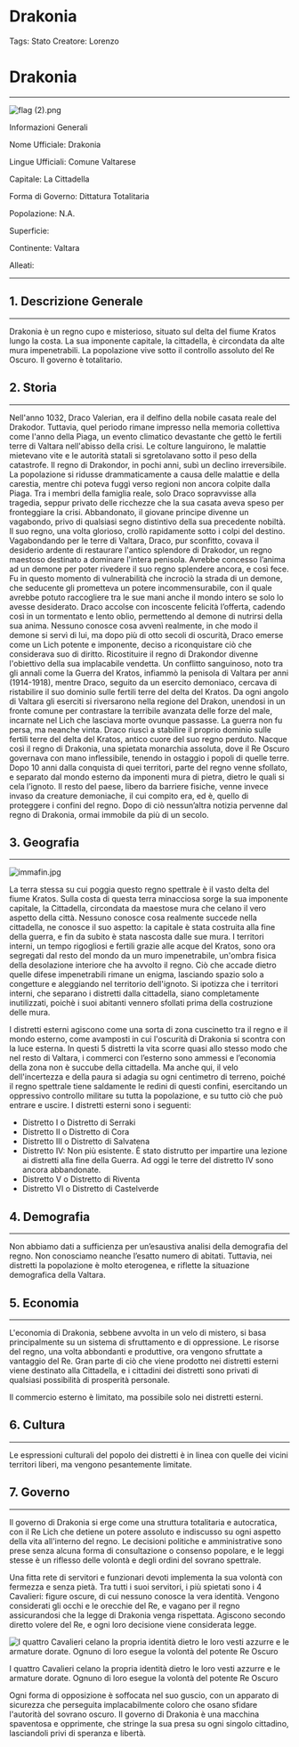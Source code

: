 # Drakonia

Tags: Stato
Creatore: Lorenzo

# Drakonia

---

![flag (2).png](Drakonia%207646694c0d12453293a9b7e41d5cdb15/flag_(2).png)

Informazioni Generali

Nome Ufficiale: Drakonia

Lingue Ufficiali: Comune Valtarese

Capitale: La Cittadella

Forma di Governo: Dittatura Totalitaria

Popolazione: N.A.

Superficie: 

Continente: Valtara

Alleati: 

---

## 1. Descrizione Generale

---

Drakonia è un regno cupo e misterioso, situato sul delta del fiume Kratos lungo la costa. La sua imponente capitale, la cittadella, è circondata da alte mura impenetrabili. La popolazione vive sotto il controllo assoluto del Re Oscuro. Il governo è totalitario.

## 2. Storia

---

Nell'anno 1032, Draco Valerian, era il delfino della nobile casata reale del Drakodor. Tuttavia, quel periodo rimane impresso nella memoria collettiva come l'anno della Piaga, un evento climatico devastante che gettò le fertili terre di Valtara nell'abisso della crisi. Le colture languirono, le malattie mietevano vite e le autorità statali si sgretolavano sotto il peso della catastrofe.
Il regno di Drakondor, in pochi anni, subì un declino irreversibile. La popolazione si ridusse drammaticamente a causa delle malattie e della carestia, mentre chi poteva fuggì verso regioni non ancora colpite dalla Piaga. Tra i membri della famiglia reale, solo Draco sopravvisse alla tragedia, seppur privato delle ricchezze che la sua casata aveva speso per fronteggiare la crisi. Abbandonato, il giovane principe divenne un vagabondo, privo di qualsiasi segno distintivo della sua precedente nobiltà. Il suo regno, una volta glorioso, crollò rapidamente sotto i colpi del destino.
Vagabondando per le terre di Valtara, Draco, pur sconfitto, covava il desiderio ardente di restaurare l'antico splendore di Drakodor, un regno maestoso destinato a dominare l'intera penisola. Avrebbe concesso l’anima ad un demone per poter rivedere il suo regno splendere ancora, e così fece. Fu in questo momento di vulnerabilità che incrociò la strada di un demone, che seducente gli prometteva un potere incommensurabile, con il quale avrebbe potuto raccogliere tra le sue mani anche il mondo intero se solo lo avesse desiderato.
Draco accolse con incoscente felicità l’offerta, cadendo così in un tormentato e lento oblio, permettendo al demone di nutrirsi della sua anima. Nessuno conosce cosa avvenì realmente, in che modo il demone si servì di lui, ma dopo più di otto secoli di oscurità, Draco emerse come un Lich potente e imponente, deciso a riconquistare ciò che considerava suo di diritto.
Ricostituire il regno di Drakondor  divenne l'obiettivo della sua implacabile vendetta. Un conflitto sanguinoso, noto tra gli annali come la Guerra del Kratos, infiammò la penisola di Valtara per anni (1914-1918), mentre Draco, seguito da un esercito demoniaco, cercava di ristabilire il suo dominio sulle fertili terre del delta del Kratos.
Da ogni angolo di Valtara gli eserciti si riversarono nella regione del Drakon, unendosi in un fronte comune per contrastare la terribile avanzata delle forze del male, incarnate nel Lich che lasciava morte ovunque passasse. La guerra non fu persa, ma neanche vinta. Draco  riuscì a stabilire il proprio dominio sulle fertili terre del delta del Kratos, antico cuore del suo regno perduto.
Nacque così il regno di Drakonia, una spietata monarchia assoluta, dove il Re Oscuro governava con mano inflessibile, tenendo in ostaggio i popoli di quelle terre. Dopo 10 anni dalla conquista di quei territori, parte del regno venne sfollato, e separato dal mondo esterno da imponenti mura di pietra, dietro le quali si cela l’ignoto. Il resto del paese, libero da barriere fisiche, venne invece invaso da creature demoniache, il cui compito era, ed è, quello di proteggere i confini del regno. Dopo di ciò nessun’altra notizia pervenne dal regno di Drakonia, ormai immobile da più di un secolo.

## 3. Geografia

---

![immafin.jpg](Drakonia%207646694c0d12453293a9b7e41d5cdb15/immafin.jpg)

La terra stessa su cui poggia questo regno spettrale è il vasto delta del fiume Kratos. Sulla costa di questa terra minacciosa sorge la sua imponente capitale, la Cittadella, circondata da maestose mura che celano il vero aspetto della città. Nessuno conosce cosa realmente succede nella cittadella, ne conosce il suo aspetto: la capitale è stata costruita alla fine della guerra, e fin da subito è stata nascosta dalle sue mura.
I territori interni, un tempo rigogliosi e fertili grazie alle acque del Kratos, sono ora segregati dal resto del mondo da un muro impenetrabile, un'ombra fisica della desolazione interiore che ha avvolto il regno. Ciò che accade dietro quelle difese impenetrabili rimane un enigma, lasciando spazio solo a congetture e aleggiando nel territorio dell'ignoto. Si ipotizza che i territori interni, che separano i distretti dalla cittadella, siano completamente inutilizzati, poichè i suoi abitanti vennero sfollati prima della costruzione delle mura.

I distretti esterni agiscono come una sorta di zona cuscinetto tra il regno e il mondo esterno, come avamposti in cui l'oscurità di Drakonia si scontra con la luce esterna. In questi 5 distretti la vita scorre quasi allo stesso modo che nel resto di Valtara, i commerci con l’esterno sono ammessi e l’economia della zona non è succube della cittadella. Ma anche qui, il velo dell'incertezza e della paura si adagia su ogni centimetro di terreno, poiché il regno spettrale tiene saldamente le redini di questi confini, esercitando un oppressivo controllo militare su tutta la popolazione,  e su tutto ciò che può entrare e uscire.
I distretti esterni sono i seguenti:

- Distretto I o Distretto di Serraki
- Distretto II o Distretto di Cora
- Distretto III o Distretto di Salvatena
- Distretto IV: Non più esistente. È stato distrutto per impartire una lezione ai distretti alla fine della Guerra. Ad oggi le terre del distretto IV sono ancora abbandonate.
- Distretto V o Distretto di Riventa
- Distretto VI o Distretto di Castelverde

## 4. Demografia

---

Non abbiamo dati a sufficienza per un’esaustiva analisi della demografia del regno. Non conosciamo neanche l’esatto numero di abitati. Tuttavia, nei distretti la popolazione è molto eterogenea, e riflette la situazione demografica della Valtara.

## 5. Economia

---

L'economia di Drakonia, sebbene avvolta in un velo di mistero, si basa principalmente su un sistema di sfruttamento e di oppressione. Le risorse del regno, una volta abbondanti e produttive, ora vengono sfruttate a vantaggio del Re. Gran parte di ciò che viene prodotto nei distretti esterni viene destinato alla Cittadella, e i cittadini dei distretti sono privati di qualsiasi possibilità di prosperità personale. 

Il commercio esterno è limitato, ma possibile solo nei distretti esterni.

## 6. Cultura

---

Le espressioni culturali del popolo dei distretti è in linea con quelle dei vicini territori liberi, ma vengono pesantemente limitate.

## 7. Governo

---

Il governo di Drakonia si erge come una struttura totalitaria e autocratica, con il Re Lich che detiene un potere assoluto e indiscusso su ogni aspetto della vita all'interno del regno. Le decisioni politiche e amministrative sono prese senza alcuna forma di consultazione o consenso popolare, e le leggi stesse è un riflesso delle volontà e degli ordini del sovrano spettrale. 

Una fitta rete di servitori e funzionari devoti implementa la sua volontà con fermezza e senza pietà. Tra tutti i suoi servitori, i più spietati sono i 4 Cavalieri: figure oscure, di cui nessuno conosce la vera identità. Vengono considerati gli occhi e le orecchie del Re, e vagano per il regno assicurandosi che la legge di Drakonia venga rispettata. Agiscono secondo diretto volere del Re, e ogni loro decisione viene considerata legge. 

![I quattro Cavalieri celano la propria identità dietro le loro vesti azzurre e le armature dorate. Ognuno di loro esegue la volontà del potente Re Oscuro](Drakonia%207646694c0d12453293a9b7e41d5cdb15/lich_e_cazzi.png)

I quattro Cavalieri celano la propria identità dietro le loro vesti azzurre e le armature dorate. Ognuno di loro esegue la volontà del potente Re Oscuro

 Ogni forma di opposizione è soffocata nel suo guscio, con un apparato di sicurezza che perseguita implacabilmente coloro che osano sfidare l'autorità del sovrano oscuro. Il governo di Drakonia è una macchina spaventosa e opprimente, che stringe la sua presa su ogni singolo cittadino, lasciandoli privi di speranza e libertà.